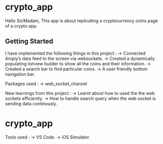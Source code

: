 # crypto_app

Hello Sir/Madam,
This app is about replicating a cryptocurrency coins page of a crypto app.

## Getting Started

I have implemented the following things in this project : 
-> Connected Ampiy’s data feed to the screen via websockets.
-> Created a dynamically populating listview builder to show all the coins and their information.
-> Created a search bar to find particular coins.
-> A user friendly bottom navigation bar.


Packages used : 
-> web_socket_channel

New learnings from this project :
-> Learnt about how to used the the web sockets efficiently.
-> How to handle search query when the web socket is sending data continously.

# crypto_app

Tools used : 
-> VS Code.
-> iOS Simulator.
